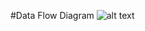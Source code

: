 #Data Flow Diagram
![alt text](https://cloud.githubusercontent.com/assets/7475977/19412949/616d3b1c-92e6-11e6-8b40-2300028efe2c.jpg)
